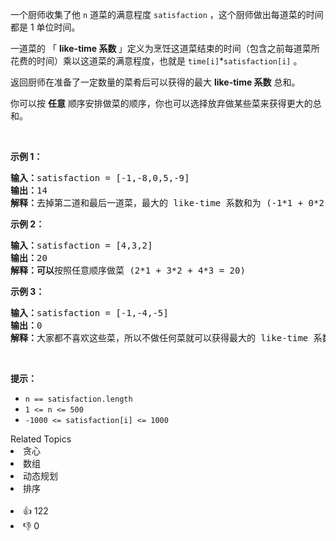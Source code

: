 <p>一个厨师收集了他&nbsp;<code>n</code>&nbsp;道菜的满意程度&nbsp;<code>satisfaction</code>&nbsp;，这个厨师做出每道菜的时间都是 1 单位时间。</p>

<p>一道菜的 「&nbsp;<strong>like-time 系数&nbsp;</strong>」定义为烹饪这道菜结束的时间（包含之前每道菜所花费的时间）乘以这道菜的满意程度，也就是&nbsp;<code>time[i]</code>*<code>satisfaction[i]</code>&nbsp;。</p>

<p>返回厨师在准备了一定数量的菜肴后可以获得的最大 <strong>like-time 系数</strong> 总和。</p>

<p>你可以按&nbsp;<strong>任意</strong>&nbsp;顺序安排做菜的顺序，你也可以选择放弃做某些菜来获得更大的总和。</p>

<p>&nbsp;</p>

<p><strong>示例 1：</strong></p>

<pre>
<strong>输入：</strong>satisfaction = [-1,-8,0,5,-9]
<strong>输出：</strong>14
<strong>解释：</strong>去掉第二道和最后一道菜，最大的 like-time 系数和为 (-1*1 + 0*2 + 5*3 = 14) 。每道菜都需要花费 1 单位时间完成。</pre>

<p><strong>示例 2：</strong></p>

<pre>
<strong>输入：</strong>satisfaction = [4,3,2]
<strong>输出：</strong>20
<strong>解释：可以</strong>按照任意顺序做菜 (2*1 + 3*2 + 4*3 = 20)
</pre>

<p><strong>示例 3：</strong></p>

<pre>
<strong>输入：</strong>satisfaction = [-1,-4,-5]
<strong>输出：</strong>0
<strong>解释：</strong>大家都不喜欢这些菜，所以不做任何菜就可以获得最大的 like-time 系数。
</pre>

<p>&nbsp;</p>

<p><strong>提示：</strong></p>

<ul> 
 <li><code>n == satisfaction.length</code></li> 
 <li><code>1 &lt;= n &lt;= 500</code></li> 
 <li><code>-1000 &lt;= satisfaction[i] &lt;= 1000</code></li> 
</ul>

<div><div>Related Topics</div><div><li>贪心</li><li>数组</li><li>动态规划</li><li>排序</li></div></div><br><div><li>👍 122</li><li>👎 0</li></div>